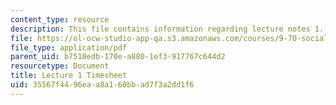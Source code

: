 ```yaml
---
content_type: resource
description: This file contains information regarding lecture notes 1.
file: https://ol-ocw-studio-app-qa.s3.amazonaws.com/courses/9-70-social-psychology-spring-2013/35567f4496eaa8a160bbad7f3a2dd1f6_MIT9_70S13_timesheet_L1.pdf
file_type: application/pdf
parent_uid: b7510edb-170e-a880-1ef3-917767c644d2
resourcetype: Document
title: Lecture 1 Timesheet
uid: 35567f44-96ea-a8a1-60bb-ad7f3a2dd1f6
---
```

